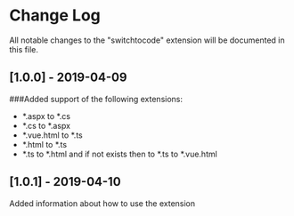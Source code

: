 # Change Log

All notable changes to the "switchtocode" extension will be documented in this file.

## [1.0.0] - 2019-04-09
###Added support of the following extensions:
- *.aspx to *.cs
- *.cs to *.aspx
- *.vue.html to *.ts
- *.html to *.ts
- *.ts to *.html and if not exists then to *.ts to *.vue.html

## [1.0.1] - 2019-04-10
Added information about how to use the extension
